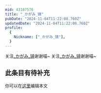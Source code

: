 ```yaml
---
mid: 43187576
title: "_かがみ_镜"
pubDate: "2024-11-04T11:22:08.760Z"
updatedDate: "2024-11-04T11:22:08.760Z"
profile:
  {
    Nickname: ["_かがみ_镜"],
  }
---
```


关注[_かがみ_镜](https://space.bilibili.com/43187576)谢谢喵~ 关注[_かがみ_镜](https://space.bilibili.com/43187576)谢谢喵~

## 此条目有待补充
你可以在[这里](https://github.com/Yuhanawa/VTuber.ICU-Content/edit/master/v/_かがみ_镜/index.md)编辑本文

